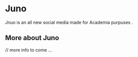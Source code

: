 # Juno  


Jnuo is an all new social media made for Academia purpuses .

## More about Juno 
 // more info to come ...